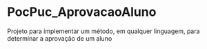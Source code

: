 # PocPuc_AprovacaoAluno
Projeto para implementar um método, em qualquer linguagem, para determinar a aprovação de um aluno
